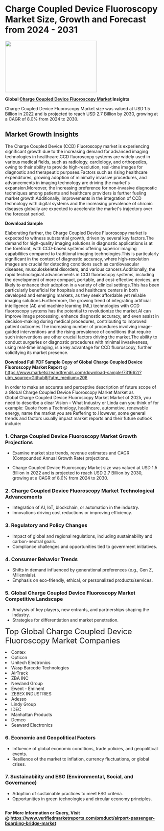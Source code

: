 <H1>Charge Coupled Device Fluoroscopy Market Size, Growth and Forecast from 2024 - 2031</H1><img class="aligncenter size-medium wp-image-584254" src="https://thirdeyenews.in/wp-content/uploads/2024/09/Global-Market-Research-300x168.jpeg" alt="" width="300" height="168" /><p><strong>Global&nbsp;<a href="https://www.marketsizeandtrends.com/download-sample/731662/?utm_source=Github8j?utm_medium=208">Charge Coupled Device Fluoroscopy Market</a> Insights</strong></p><p>Charge Coupled Device Fluoroscopy Market size was valued at USD 1.5 Billion in 2022 and is projected to reach USD 2.7 Billion by 2030, growing at a CAGR of 8.0% from 2024 to 2030.</p><p><h2>Market Growth Insights</h2> <p>The Charge Coupled Device (CCD) Fluoroscopy market is experiencing significant growth due to the increasing demand for advanced imaging technologies in healthcare.CCD fluoroscopy systems are widely used in various medical fields, such as radiology, cardiology, and orthopedics, owing to their ability to provide high-resolution, real-time images for diagnostic and therapeutic purposes.Factors such as rising healthcare expenditures, growing adoption of minimally invasive procedures, and advancements in imaging technology are driving the market's expansion.Moreover, the increasing preference for non-invasive diagnostic techniques among patients and healthcare providers is further fueling market growth.Additionally, improvements in the integration of CCD technology with digital systems and the increasing prevalence of chronic diseases globally are expected to accelerate the market's trajectory over the forecast period.</p> <p><strong>Download Sample</strong></p> <p>Elaborating further, the Charge Coupled Device Fluoroscopy market is expected to witness substantial growth, driven by several key factors.The demand for high-quality imaging solutions in diagnostic applications is at the forefront, with CCD-based systems offering superior imaging capabilities compared to traditional imaging technologies.This is particularly significant in the context of diagnostic accuracy, where high-resolution images are crucial for detecting conditions such as cardiovascular diseases, musculoskeletal disorders, and various cancers.Additionally, the rapid technological advancements in CCD fluoroscopy systems, including the development of more compact, portable, and cost-effective devices, are likely to enhance their adoption in a variety of clinical settings.This has been particularly beneficial for hospitals and healthcare centers in both developed and emerging markets, as they seek affordable yet reliable imaging solutions.Furthermore, the growing trend of integrating artificial intelligence (AI) and machine learning (ML) technologies with CCD fluoroscopy systems has the potential to revolutionize the market.AI can improve image processing, enhance diagnostic accuracy, and even assist in decision-making during medical procedures, contributing to improved patient outcomes.The increasing number of procedures involving image-guided interventions and the rising prevalence of conditions that require such interventions are other crucial factors driving the market.The ability to conduct surgeries or diagnostic procedures with minimal invasiveness, using real-time imaging, is a key advantage for CCD fluoroscopy, further solidifying its market presence.</p> <p><span class=""><strong>Download Full PDF Sample Copy of Global Charge Coupled Device Fluoroscopy Market Report</strong> @ <a href="https://www.marketsizeandtrends.com/download-sample/731662/?utm_source=Github8j?utm_medium=208" target="_blank">https://www.marketsizeandtrends.com/download-sample/731662/?utm_source=Github8j?utm_medium=208</a></span></p><p>In order to make an accurate and perceptive description of future scope of a Global&nbsp;Charge Coupled Device Fluoroscopy Market Market as Global&nbsp;Charge Coupled Device Fluoroscopy Market Market of 2025, you need to describe a clear Vision &ndash; What Industry or Linda can you think of for example: Quote from a Technology, healthcare, automotive, renewable energy, name the market you are Reffering to.However, some general trends and factors usually impact market reports and their future outlook include:</p><h3>1.&nbsp;<strong>Charge Coupled Device Fluoroscopy Market Growth Projections</strong></h3><ul><li>Examine market size trends, revenue estimates and CAGR (Compounded Annual Growth Rate) projections.</li><li><p>Charge Coupled Device Fluoroscopy Market size was valued at USD 1.5 Billion in 2022 and is projected to reach USD 2.7 Billion by 2030, growing at a CAGR of 8.0% from 2024 to 2030.</p></li></ul><h3>2.&nbsp;<strong>Charge Coupled Device Fluoroscopy Market Technological Advancements</strong></h3><ul><li>Integration of AI, IoT, blockchain, or automation in the industry.</li><li>Innovations driving cost reductions or improving efficiency.</li></ul><h3>3.&nbsp;<strong>Regulatory and Policy Changes</strong></h3><ul><li>Impact of global and regional regulations, including sustainability and carbon-neutral goals.</li><li>Compliance challenges and opportunities tied to government initiatives.</li></ul><h3>4.&nbsp;<strong>Consumer Behavior Trends</strong></h3><ul><li>Shifts in demand influenced by generational preferences (e.g., Gen Z, Millennials).</li><li>Emphasis on eco-friendly, ethical, or personalized products/services.</li></ul><h3>5.&nbsp;<strong>Global Charge Coupled Device Fluoroscopy Market Competitive Landscape</strong></h3><ul><li>Analysis of key players, new entrants, and partnerships shaping the industry.</li><li>Strategies for differentiation and market penetration.</li></ul><p data-pm-slice="1 1 []"><span style="color: inherit; font-family: inherit; font-size: 25px;">Top Global Charge Coupled Device Fluoroscopy Market Companies</span></p><div class="" data-test-id=""><p><li>Contex</li><li> Opticon</li><li> Unitech Electronics</li><li> Wasp Barcode Technologies</li><li> AirTrack</li><li> ZBA INC</li><li> Newland Group</li><li> Ewent - Eminent</li><li> ZEBEX INDUSTRIES</li><li> Adesso</li><li> Lindy Group</li><li> IDEC</li><li> Manhattan Products</li><li> Demco</li><li> Seaward Electronics</li></p></div><h3>6.&nbsp;<strong>Economic and Geopolitical Factors</strong></h3><ul><li>Influence of global economic conditions, trade policies, and geopolitical events.</li><li>Resilience of the market to inflation, currency fluctuations, or global crises.</li></ul><h3>7.&nbsp;<strong>Sustainability and ESG (Environmental, Social, and Governance)</strong></h3><ul><li>Adoption of sustainable practices to meet ESG criteria.</li><li>Opportunities in green technologies and circular economy principles.</li></ul><h2><strong style="font-size: 14px;">For More Information or Query, Visit @&nbsp;</strong><a style="background-color: #ffffff; font-size: 14px;" href="https://www.marketsizeandtrends.com/report/charge-coupled-device-fluoroscopy-market/" target="_blank">https://www.verifiedmarketreports.com/product/airport-passenger-boarding-bridge-market</a></h2>